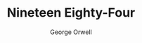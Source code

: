 ---
title: Nineteen Eighty-Four
author: George Orwell
year: 1949
wiki: https://en.wikipedia.org/wiki/Nineteen_Eighty-Four
---